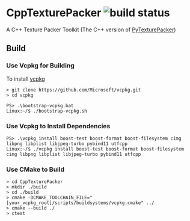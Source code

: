 # CppTexturePacker ![build status](https://api.travis-ci.com/wo1fsea/CppTexturePacker.svg?branch=master)
A C++ Texture Packer Toolkit (The C++ version of [PyTexturePacker](https://github.com/wo1fsea/PyTexturePacker))

## Build
### Use Vcpkg for Building
To install [vcpkg](https://github.com/microsoft/vcpkg)

```
> git clone https://github.com/Microsoft/vcpkg.git
> cd vcpkg

PS> .\bootstrap-vcpkg.bat
Linux:~/$ ./bootstrap-vcpkg.sh
```

### Use Vcpkg to Install Dependencies 

```
PS> .\vcpkg install boost-test boost-format boost-filesystem cimg libpng libplist libjpeg-turbo pybind11 utfcpp
Linux:~/$ ./vcpkg install boost-test boost-format boost-filesystem cimg libpng libplist libjpeg-turbo pybind11 utfcpp
```

### Use CMake to Build

```
> cd CppTexturePacker
> mkdir ./build
> cd ./build 
> cmake -DCMAKE_TOOLCHAIN_FILE="[your_vcpkg_root]/scripts/buildsystems/vcpkg.cmake" ../ 
> cmake --build ./
> ctest
```